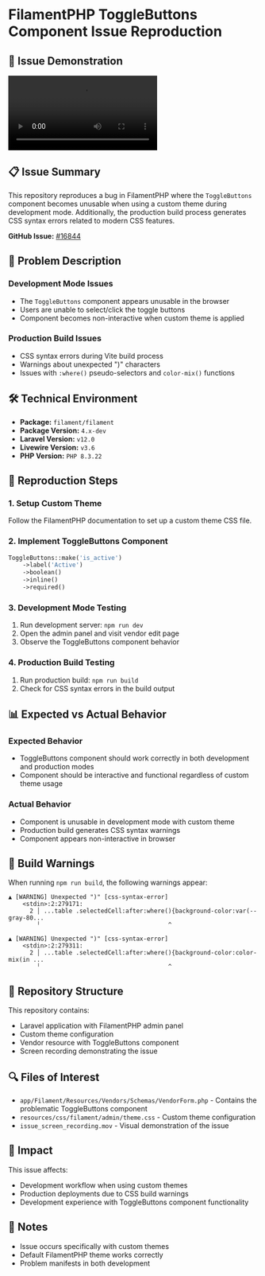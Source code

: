 # FilamentPHP ToggleButtons Component Issue Reproduction

## 🎥 Issue Demonstration

<video controls src="issue_screen_recording.mov" title="ToggleButtons Component Issue Demo"></video>

## 📋 Issue Summary

This repository reproduces a bug in FilamentPHP where the `ToggleButtons` component becomes unusable when using a custom theme during development mode. Additionally, the production build process generates CSS syntax errors related to modern CSS features.

**GitHub Issue:** [#16844](https://github.com/filamentphp/filament/issues/16844)

## 🐛 Problem Description

### Development Mode Issues
- The `ToggleButtons` component appears unusable in the browser
- Users are unable to select/click the toggle buttons
- Component becomes non-interactive when custom theme is applied

### Production Build Issues
- CSS syntax errors during Vite build process
- Warnings about unexpected ")" characters
- Issues with `:where()` pseudo-selectors and `color-mix()` functions

## 🛠️ Technical Environment

- **Package:** `filament/filament`
- **Package Version:** `4.x-dev`
- **Laravel Version:** `v12.0`
- **Livewire Version:** `v3.6`
- **PHP Version:** `PHP 8.3.22`

## 🔧 Reproduction Steps

### 1. Setup Custom Theme
Follow the FilamentPHP documentation to set up a custom theme CSS file.

### 2. Implement ToggleButtons Component
```php
ToggleButtons::make('is_active')
    ->label('Active')
    ->boolean()
    ->inline()
    ->required()
```

### 3. Development Mode Testing
1. Run development server: `npm run dev`
2. Open the admin panel and visit vendor edit page
3. Observe the ToggleButtons component behavior

### 4. Production Build Testing
1. Run production build: `npm run build`
2. Check for CSS syntax errors in the build output

## 📊 Expected vs Actual Behavior

### Expected Behavior
- ToggleButtons component should work correctly in both development and production modes
- Component should be interactive and functional regardless of custom theme usage

### Actual Behavior
- Component is unusable in development mode with custom theme
- Production build generates CSS syntax warnings
- Component appears non-interactive in browser

## 🚨 Build Warnings

When running `npm run build`, the following warnings appear:

```
▲ [WARNING] Unexpected ")" [css-syntax-error]
    <stdin>:2:279171:
      2 │ ...table .selectedCell:after:where(){background-color:var(--gray-80...
        ╵                                    ^

▲ [WARNING] Unexpected ")" [css-syntax-error]
    <stdin>:2:279311:
      2 │ ...table .selectedCell:after:where(){background-color:color-mix(in ...
        ╵                                    ^
```

## 📁 Repository Structure

This repository contains:
- Laravel application with FilamentPHP admin panel
- Custom theme configuration
- Vendor resource with ToggleButtons component
- Screen recording demonstrating the issue

## 🔍 Files of Interest

- `app/Filament/Resources/Vendors/Schemas/VendorForm.php` - Contains the problematic ToggleButtons component
- `resources/css/filament/admin/theme.css` - Custom theme configuration
- `issue_screen_recording.mov` - Visual demonstration of the issue

## 🎯 Impact

This issue affects:
- Development workflow when using custom themes
- Production deployments due to CSS build warnings
- Development experience with ToggleButtons component functionality

## 📝 Notes

- Issue occurs specifically with custom themes
- Default FilamentPHP theme works correctly
- Problem manifests in both development
